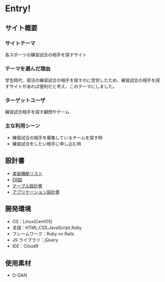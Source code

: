 # Entry!

## サイト概要

### サイトテーマ

各スポーツの練習試合の相手を探すサイト

### テーマを選んだ理由

学生時代、部活の練習試合の相手を探すのに苦労したため、練習試合の相手を探すサイトがあれば便利だと考え、このテーマにしました。

### ターゲットユーザ

練習試合相手を探す顧問やチーム

### 主な利用シーン

- 練習試合の相手を募集しているチームを探す時
- 練習試合をしたい相手に申し込む時

## 設計書

- [実装機能リスト](https://docs.google.com/spreadsheets/d/1_vtQROHYgtecDJM5Ve26m5Bp-MODfJWgXfobv-CB6o0/edit#gid=885378170)
- [ER図](https://app.diagrams.net/#G1pqJsIc1tAJbMMu4pCY8sMvvjdaw2WWe7 )
- [テーブル設計書](https://docs.google.com/spreadsheets/d/1m_1stdeSEEJHkC5nE7sEKkzcYd-F4WgqW3mvU7Aejew/edit#gid=2101481738)
- [アプリケーション設計書](https://docs.google.com/spreadsheets/d/1uYyQwORAhTGmLcihf-7P0cMXlyl1Jr45Bzq04A7APuo/edit#gid=2133469642)

## 開発環境

- OS：Linux(CentOS)
- 言語：HTML,CSS,JavaScript,Ruby
- フレームワーク：Ruby on Rails
- JS ライブラリ：jQuery
- IDE：Cloud9

## 使用素材

- O-DAN

